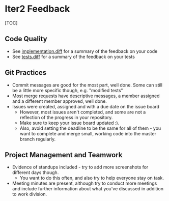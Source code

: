 # Iter2 Feedback

[TOC]

## Code Quality

- See [implementation.diff](implementation.diff) for a summary of the feedback on your code
- See [tests.diff](tests.diff) for a summary of the feedback on your tests

## Git Practices

- Commit messages are good for the most part, well done. Some can still be a little more specific though, e.g. "modified tests"
- Most merge requests have descriptive messages, a member assigned and a different member approved, well done.
- Issues were created, assigned and with a due date on the issue board
    - However, most issues aren't completed, and some are not a reflection of the progress in your repository.
    - Make sure to keep your issue board updated :).
    - Also, avoid setting the deadline to be the same for all of them - you want to complete and merge small, working code into the master branch regularly.

## Project Management and Teamwork

- Evidence of standups included - try to add more screenshots for different days though.
    - You want to do this often, and also try to help everyone stay on task.
- Meeting minutes are present, although try to conduct more meetings and include further information about what you've discussed in addition to work division.